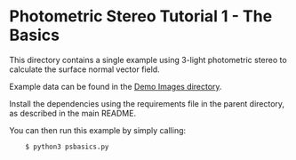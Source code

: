 # Photometric Stereo Tutorial 1 - The Basics

This directory contains a single example using 3-light photometric stereo to calculate the surface normal vector field.

Example data can be found in the [Demo Images directory](../demo-images).

Install the dependencies using the requirements file in the parent directory, as described in the main README.

You can then run this example by simply calling:

```bash
    $ python3 psbasics.py
```
